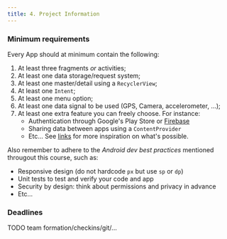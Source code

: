 ```yaml
---
title: 4. Project Information
---
```


### Minimum requirements

Every App should at minimum contain the following:

1. At least three fragments _or_ activities;
2. At least one data storage/request system;
3. At least one master/detail using a `RecyclerView`;
4. At least one `Intent`;
5. At least one menu option;
6. At least one data signal to be used (GPS, Camera, accelerometer, ...);
7. At least one extra feature you can freely choose. For instance:
    - Authentication through Google's Play Store or [Firebase](https://console.firebase.google.com/?pli=1)
    - Sharing data between apps using a `ContentProvider`
    - Etc... See [links](/extra/links) for more inspiration on what's possible.

Also remember to adhere to the _Android dev best practices_ mentioned througout this course, such as:

- Responsive design (do not hardcode `px` but use `sp` or `dp`)
- Unit tests to test and verify your code and app
- Security by design: think about permissions and privacy in advance
- Etc... 


### Deadlines

TODO team formation/checkins/git/...